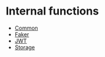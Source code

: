 # Internal functions

<ul>
    <li><a href="functions_common.md">Common</a></li>
    <li><a href="functions_faker.md">Faker</a></li>
    <li><a href="functions_jwt.md">JWT</a></li>
    <li><a href="functions_storage.md">Storage</a></li>
</ul>
